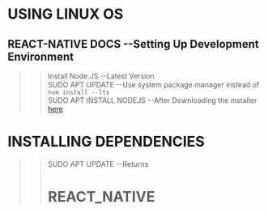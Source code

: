 # USING LINUX OS
## REACT-NATIVE DOCS --Setting Up Development Environment<br>
>> Install Node.JS --Latest Version<br>
>> SUDO APT UPDATE --Use system package manager instead of ```nvm install --lts```<br>
>> SUDO APT INSTALL NODEJS --After Downloading the installer [here](https://nodejs.org/en/download/current) 
# INSTALLING DEPENDENCIES
>> 
>> SUDO APT UPDATE --Returns
>> # REACT_NATIVE
